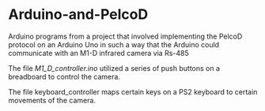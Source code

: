 # Arduino-and-PelcoD

Arduino programs from a project that involved implementing the PelcoD protocol on an Arduino Uno in such a way that the Arduino could communicate with an M1-D infrared camera via Rs-485

The file *M1_D_controller.ino* utilized a series of push buttons on a breadboard to control the camera.

The file keyboard_controller maps certain keys on a PS2 keyboard to certain movements of the camera.
